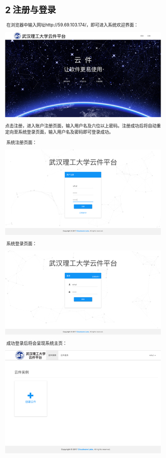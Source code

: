 # 2 注册与登录

​	在浏览器中输入网址http://59.69.103.174/，即可进入系统欢迎界面：

![](./imgs/2.1.png)

​	点击注册，进入账户注册页面，输入用户名及六位以上密码。注册成功后将自动重定向至系统登录页面，输入用户名及密码即可登录成功。

​	系统注册页面：

![](./imgs/2.2.png)

​	系统登录页面：

![](./imgs/2.3.png)

​	成功登录后将会呈现系统主页：

![](./imgs/2.4.png)

